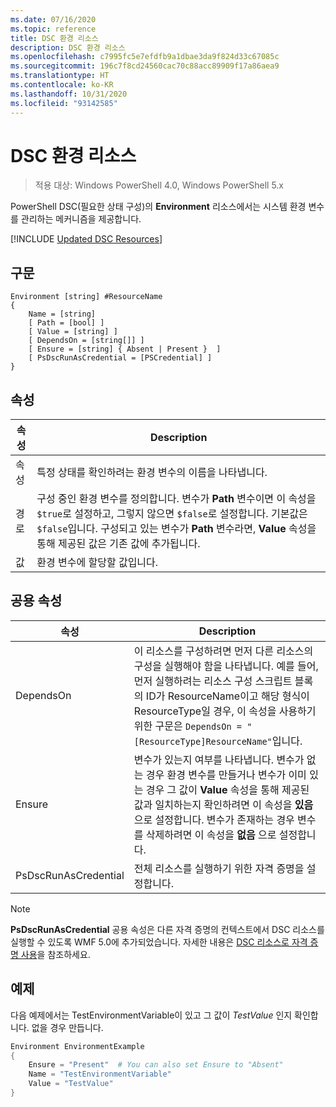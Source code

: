 ```yaml
---
ms.date: 07/16/2020
ms.topic: reference
title: DSC 환경 리소스
description: DSC 환경 리소스
ms.openlocfilehash: c7995fc5e7efdfb9a1dbae3da9f824d33c67085c
ms.sourcegitcommit: 196c7f8cd24560cac70c88acc89909f17a86aea9
ms.translationtype: HT
ms.contentlocale: ko-KR
ms.lasthandoff: 10/31/2020
ms.locfileid: "93142585"
---
```

# <a name="dsc-environment-resource"></a>DSC 환경 리소스

> 적용 대상: Windows PowerShell 4.0, Windows PowerShell 5.x

PowerShell DSC(필요한 상태 구성)의 **Environment** 리소스에서는 시스템 환경 변수를 관리하는 메커니즘을 제공합니다.

[!INCLUDE [Updated DSC Resources](../../../../../includes/dsc-resources.md)]

## <a name="syntax"></a>구문

```Syntax
Environment [string] #ResourceName
{
    Name = [string]
    [ Path = [bool] ]
    [ Value = [string] ]
    [ DependsOn = [string[]] ]
    [ Ensure = [string] { Absent | Present }  ]
    [ PsDscRunAsCredential = [PSCredential] ]
}
```

## <a name="properties"></a>속성

|속성 |Description |
|---|---|
|속성 |특정 상태를 확인하려는 환경 변수의 이름을 나타냅니다. |
|경로 |구성 중인 환경 변수를 정의합니다. 변수가 **Path** 변수이면 이 속성을 `$true`로 설정하고, 그렇지 않으면 `$false`로 설정합니다. 기본값은 `$false`입니다. 구성되고 있는 변수가 **Path** 변수라면, **Value** 속성을 통해 제공된 값은 기존 값에 추가됩니다. |
|값 |환경 변수에 할당할 값입니다. |

## <a name="common-properties"></a>공용 속성

|속성 |Description |
|---|---|
|DependsOn |이 리소스를 구성하려면 먼저 다른 리소스의 구성을 실행해야 함을 나타냅니다. 예를 들어, 먼저 실행하려는 리소스 구성 스크립트 블록의 ID가 ResourceName이고 해당 형식이 ResourceType일 경우, 이 속성을 사용하기 위한 구문은 `DependsOn = "[ResourceType]ResourceName"`입니다. |
|Ensure |변수가 있는지 여부를 나타냅니다. 변수가 없는 경우 환경 변수를 만들거나 변수가 이미 있는 경우 그 값이 **Value** 속성을 통해 제공된 값과 일치하는지 확인하려면 이 속성을 **있음** 으로 설정합니다. 변수가 존재하는 경우 변수를 삭제하려면 이 속성을 **없음** 으로 설정합니다. |
|PsDscRunAsCredential |전체 리소스를 실행하기 위한 자격 증명을 설정합니다. |

> [!NOTE]
> **PsDscRunAsCredential** 공용 속성은 다른 자격 증명의 컨텍스트에서 DSC 리소스를 실행할 수 있도록 WMF 5.0에 추가되었습니다. 자세한 내용은 [ DSC 리소스로 자격 증명 사용](../../../configurations/runasuser.md)을 참조하세요.

## <a name="example"></a>예제

다음 예제에서는 TestEnvironmentVariable이 있고 그 값이 _TestValue_ 인지 확인합니다. 없을 경우 만듭니다.

```powershell
Environment EnvironmentExample
{
    Ensure = "Present"  # You can also set Ensure to "Absent"
    Name = "TestEnvironmentVariable"
    Value = "TestValue"
}
```
